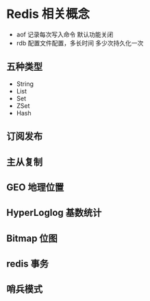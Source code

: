 # Redis 相关概念
- aof 记录每次写入命令 默认功能关闭
- rdb 配置文件配置，多长时间 多少次持久化一次
## 五种类型
- String  
- List  
- Set  
- ZSet   
- Hash

## 订阅发布

## 主从复制

## GEO 地理位置

## HyperLoglog 基数统计

## Bitmap 位图
## redis 事务
## 哨兵模式
